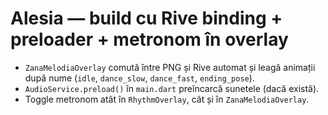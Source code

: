 # Alesia — build cu Rive binding + preloader + metronom în overlay
- `ZanaMelodiaOverlay` comută între PNG și Rive automat și leagă animații după nume (`idle`, `dance_slow`, `dance_fast`, `ending_pose`).
- `AudioService.preload()` în `main.dart` preîncarcă sunetele (dacă există).
- Toggle metronom atât în `RhythmOverlay`, cât și în `ZanaMelodiaOverlay`.
